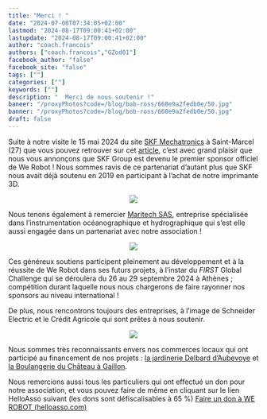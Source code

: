 ```yaml
---
title: "Merci ! "
date: "2024-07-08T07:34:05+02:00"
lastmod: "2024-08-17T09:00:41+02:00"
lastupdate: "2024-08-17T09:00:41+02:00"
author: "coach.francois"
authors: ["coach.francois","GZod01"]
facebook_author: "false"
facebook_site: "false"
tags: [""]
categories: [""]
keywords: [""]
description: "  Merci de nous soutenir !"
baneer: "/proxyPhotos?code=/blog/bob-ross/668e9a2fedb0e/50.jpg"
banner: "/proxyPhotos?code=/blog/bob-ross/668e9a2fedb0e/50.jpg"
draft: false
---
```

Suite à notre visite le 15 mai 2024 du site [SKF Mechatronics](https://www.skf.com/fr) à Saint-Marcel (27) que vous pouvez retrouver sur cet [article](https://werobot.fr/blog/2023/we-robot-chez-skf), c’est avec grand plaisir que nous vous annonçons que SKF Group est devenu le premier sponsor officiel de We Robot ! Nous sommes ravis de ce partenariat d’autant plus que SKF nous avait déjà soutenu en 2019 en participant à l’achat de notre imprimante 3D.

<center>
<img src="/proxyPhotos?code=/blog/bob-ross/668e9d37e85d8/50.jpg">
</center>




Nous tenons également à remercier [Maritech SAS](https://www.maritech.fr/), entreprise spécialisée dans l’instrumentation océanographique et hydrographique qui s’est elle aussi engagée dans un partenariat avec notre association !



<center>
<img src="/proxyPhotos?code=/blog/bob-ross/668e9dd66427c/50.jpg">
</center>

Ces généreux soutiens participent pleinement au développement et à la réussite de We Robot dans ses futurs projets, à l’instar du <i>FIRST</i> Global Challenge qui se déroulera du 26 au 29 septembre 2024 à Athènes ; compétition durant laquelle nous nous chargerons de faire rayonner nos sponsors au niveau international ! 


De plus, nous rencontrons toujours des entreprises, à l’image de Schneider Electric et le Crédit Agricole  qui sont prêtes à nous soutenir. 


<center>
<img src="/proxyPhotos?code=/blog/bob-ross/668e9dc68a3b0/50.jpg">
</center>


Nous sommes très reconnaissants envers nos commerces locaux qui ont participé au financement de nos projets :
[la jardinerie Delbard d’Aubevoye](https://www.delbard.fr/magasins/jardinerie-delbard-aubevoye/) et [la Boulangerie du Château à Gaillon](https://www.facebook.com/people/Vanille-ou-chocolat-Boulangerie-du-ch%C3%A2teau-Gaillon/100077801287091/).


Nous remercions aussi tous les particuliers qui ont effectué un don  pour notre association, et vous pouvez faire de même en cliquant sur le lien HelloAsso suivant (les dons sont défiscalisables à 65 %) 
[Faire un don à WE ROBOT (helloasso.com)](https://www.helloasso.com/associations/we-robot/formulaires/1)

    

